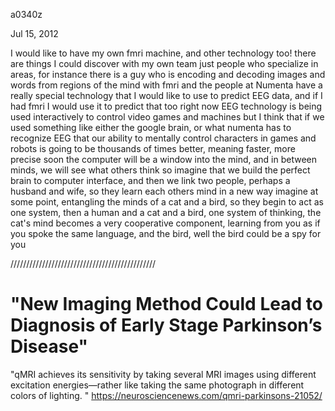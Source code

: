 a0340z

Jul 15, 2012

I would like to have my own fmri machine, and other technology too!
there are things I could discover with my own team
just people who specialize in areas, for instance there is a guy who is encoding and decoding images and words from regions of the mind with fmri
and the people at Numenta have a really special technology
that I would like to use to predict EEG data, and if I had fmri I would use it to predict that too
right now EEG technology is being used interactively
to control video games and machines
but I think that if we used something like either the google brain, or what numenta has to recognize EEG
that our ability to mentally control characters in games and robots is going to be thousands of times better, meaning faster, more precise
soon the computer will be a window into the mind, and in between minds, we will see what others think
so imagine that we build the perfect brain to computer interface, and then we link two people, perhaps a husband and wife, so they learn each others mind in a new way
imagine at some point, entangling the minds of a cat and a bird, so they begin to act as one system, then a human and a cat and a bird, one system of thinking, the cat's mind becomes a very cooperative component, learning from you as if you spoke the same language, and the bird, well the bird could be a spy for you 

//////////////////////////////////////////////
# "New Imaging Method Could Lead to Diagnosis of Early Stage Parkinson’s Disease"
"qMRI achieves its sensitivity by taking several MRI images using different excitation energies—rather like taking the same photograph in different colors of lighting. "
https://neurosciencenews.com/qmri-parkinsons-21052/
